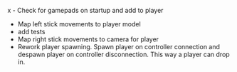 x - Check for gamepads on startup and add to player
- Map left stick movements to player model
- add tests
- Map right stick movements to camera for player
- Rework player spawning. Spawn player on controller connection and despawn player on
  controller disconnection. This way a player can drop in.

